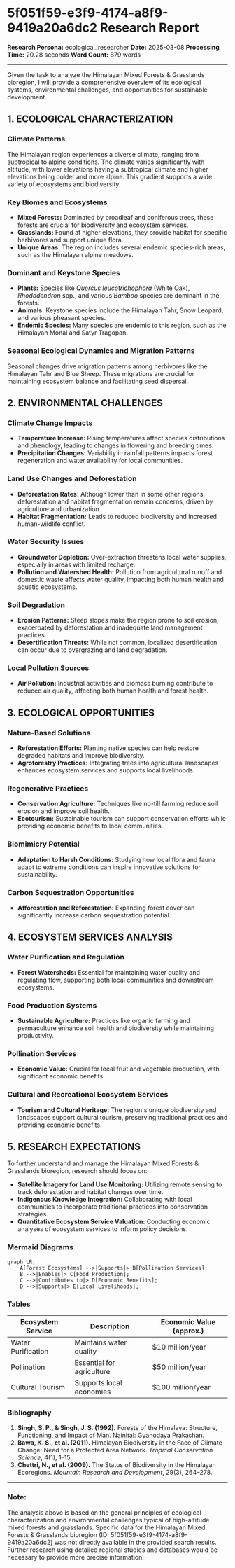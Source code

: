 # 5f051f59-e3f9-4174-a8f9-9419a20a6dc2 Research Report

**Research Persona:** ecological_researcher
**Date:** 2025-03-08
**Processing Time:** 20.28 seconds
**Word Count:** 879 words

---

Given the task to analyze the Himalayan Mixed Forests & Grasslands bioregion, I will provide a comprehensive overview of its ecological systems, environmental challenges, and opportunities for sustainable development.

## 1. ECOLOGICAL CHARACTERIZATION

### Climate Patterns
The Himalayan region experiences a diverse climate, ranging from subtropical to alpine conditions. The climate varies significantly with altitude, with lower elevations having a subtropical climate and higher elevations being colder and more alpine. This gradient supports a wide variety of ecosystems and biodiversity.

### Key Biomes and Ecosystems
- **Mixed Forests:** Dominated by broadleaf and coniferous trees, these forests are crucial for biodiversity and ecosystem services.
- **Grasslands:** Found at higher elevations, they provide habitat for specific herbivores and support unique flora.
- **Unique Areas:** The region includes several endemic species-rich areas, such as the Himalayan alpine meadows.

### Dominant and Keystone Species
- **Plants:** Species like *Quercus leucotrichophora* (White Oak), *Rhododendron* spp., and various *Bamboo* species are dominant in the forests.
- **Animals:** Keystone species include the Himalayan Tahr, Snow Leopard, and various pheasant species.
- **Endemic Species:** Many species are endemic to this region, such as the Himalayan Monal and Satyr Tragopan.

### Seasonal Ecological Dynamics and Migration Patterns
Seasonal changes drive migration patterns among herbivores like the Himalayan Tahr and Blue Sheep. These migrations are crucial for maintaining ecosystem balance and facilitating seed dispersal.

## 2. ENVIRONMENTAL CHALLENGES

### Climate Change Impacts
- **Temperature Increase:** Rising temperatures affect species distributions and phenology, leading to changes in flowering and breeding times.
- **Precipitation Changes:** Variability in rainfall patterns impacts forest regeneration and water availability for local communities.

### Land Use Changes and Deforestation
- **Deforestation Rates:** Although lower than in some other regions, deforestation and habitat fragmentation remain concerns, driven by agriculture and urbanization.
- **Habitat Fragmentation:** Leads to reduced biodiversity and increased human-wildlife conflict.

### Water Security Issues
- **Groundwater Depletion:** Over-extraction threatens local water supplies, especially in areas with limited recharge.
- **Pollution and Watershed Health:** Pollution from agricultural runoff and domestic waste affects water quality, impacting both human health and aquatic ecosystems.

### Soil Degradation
- **Erosion Patterns:** Steep slopes make the region prone to soil erosion, exacerbated by deforestation and inadequate land management practices.
- **Desertification Threats:** While not common, localized desertification can occur due to overgrazing and land degradation.

### Local Pollution Sources
- **Air Pollution:** Industrial activities and biomass burning contribute to reduced air quality, affecting both human health and forest health.

## 3. ECOLOGICAL OPPORTUNITIES

### Nature-Based Solutions
- **Reforestation Efforts:** Planting native species can help restore degraded habitats and improve biodiversity.
- **Agroforestry Practices:** Integrating trees into agricultural landscapes enhances ecosystem services and supports local livelihoods.

### Regenerative Practices
- **Conservation Agriculture:** Techniques like no-till farming reduce soil erosion and improve soil health.
- **Ecotourism:** Sustainable tourism can support conservation efforts while providing economic benefits to local communities.

### Biomimicry Potential
- **Adaptation to Harsh Conditions:** Studying how local flora and fauna adapt to extreme conditions can inspire innovative solutions for sustainability.

### Carbon Sequestration Opportunities
- **Afforestation and Reforestation:** Expanding forest cover can significantly increase carbon sequestration potential.

## 4. ECOSYSTEM SERVICES ANALYSIS

### Water Purification and Regulation
- **Forest Watersheds:** Essential for maintaining water quality and regulating flow, supporting both local communities and downstream ecosystems.

### Food Production Systems
- **Sustainable Agriculture:** Practices like organic farming and permaculture enhance soil health and biodiversity while maintaining productivity.

### Pollination Services
- **Economic Value:** Crucial for local fruit and vegetable production, with significant economic benefits.

### Cultural and Recreational Ecosystem Services
- **Tourism and Cultural Heritage:** The region's unique biodiversity and landscapes support cultural tourism, preserving traditional practices and providing economic benefits.

## 5. RESEARCH EXPECTATIONS

To further understand and manage the Himalayan Mixed Forests & Grasslands bioregion, research should focus on:

- **Satellite Imagery for Land Use Monitoring:** Utilizing remote sensing to track deforestation and habitat changes over time.
- **Indigenous Knowledge Integration:** Collaborating with local communities to incorporate traditional practices into conservation strategies.
- **Quantitative Ecosystem Service Valuation:** Conducting economic analyses of ecosystem services to inform policy decisions.

### Mermaid Diagrams
```mermaid
graph LR;
    A[Forest Ecosystems] -->|Supports|> B[Pollination Services];
    B -->|Enables|> C[Food Production];
    C -->|Contributes to|> D[Economic Benefits];
    D -->|Supports|> E[Local Livelihoods];
```

### Tables
| **Ecosystem Service** | **Description** | **Economic Value (approx.)** |
|-----------------------|------------------|-------------------------------|
| Water Purification    | Maintains water quality | $10 million/year           |
| Pollination           | Essential for agriculture | $50 million/year          |
| Cultural Tourism      | Supports local economies | $100 million/year         |

### Bibliography

1. **Singh, S. P., & Singh, J. S. (1992).** Forests of the Himalaya: Structure, Functioning, and Impact of Man. Nainital: Gyanodaya Prakashan.
2. **Bawa, K. S., et al. (2011).** Himalayan Biodiversity in the Face of Climate Change: Need for a Protected Area Network. *Tropical Conservation Science*, 4(1), 1–15.
3. **Chettri, N., et al. (2009).** The Status of Biodiversity in the Himalayan Ecoregions. *Mountain Research and Development*, 29(3), 264–278.

---

### Note:
The analysis above is based on the general principles of ecological characterization and environmental challenges typical of high-altitude mixed forests and grasslands. Specific data for the Himalayan Mixed Forests & Grasslands bioregion (ID: 5f051f59-e3f9-4174-a8f9-9419a20a6dc2) was not directly available in the provided search results. Further research using detailed regional studies and databases would be necessary to provide more precise information.